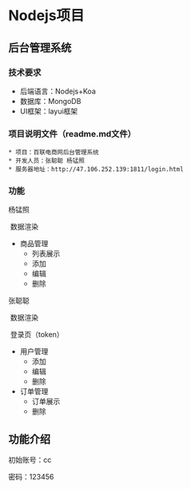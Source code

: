 # Nodejs项目

## 后台管理系统
### 技术要求
* 后端语言：Nodejs+Koa
* 数据库：MongoDB
* UI框架：layui框架

### 项目说明文件（readme.md文件）
    * 项目：百联电商网后台管理系统
    * 开发人员：张聪聪 杨锰照
    * 服务器地址：http://47.106.252.139:1811/login.html

### 功能

杨锰照

​	数据渲染

* 商品管理
    * 列表展示
    * 添加
    * 编辑
    * 删除

张聪聪

​	数据渲染

​	登录页（token）

* 用户管理
    * 添加
    * 编辑 
    * 删除
* 订单管理
    * 订单展示
    * 删除

## 功能介绍

初始账号：cc

密码：123456

